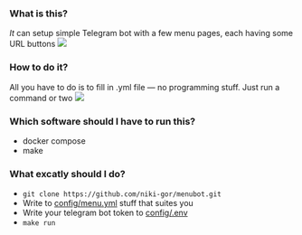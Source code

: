 <h3>What is this?</h3>
<em>It</em> can setup simple Telegram bot with a few menu pages, each having some URL buttons
<img src=https://s10.gifyu.com/images/2023-03-30-14-36-501.gif></img>

<h3>How to do it?</h3>
All you have to do is to fill in .yml file — no programming stuff. Just run a command or two
<img src=https://i.ibb.co/vJHJSNF/Screenshot-20230330-151921.png></img>

<h3>Which software should I have to run this?</h3>
<ul>
  <li>docker compose</li>
  <li>make</li>
</ul>

<h3>What excatly should I do?</h3>
<ul>
  <li><code>git clone https://github.com/niki-gor/menubot.git</code></li>
  <li>Write to <a href=https://github.com/niki-gor/menubot/blob/dev/config/menu.yml>config/menu.yml</a> stuff that suites you</li>
  <li>Write your telegram bot token to <a href=https://github.com/niki-gor/menubot/blob/dev/config/.env>config/.env</a></li>
  <li><code>make run</code></li>
</ul>
